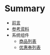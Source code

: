 # Summary

-   [前言](README.md)
-   [参考资料](参考资料.md)
-   系统组件
    -   [商品列表](components/good-list.md)
    -   [优惠券列表](components/coupon-list.md)
